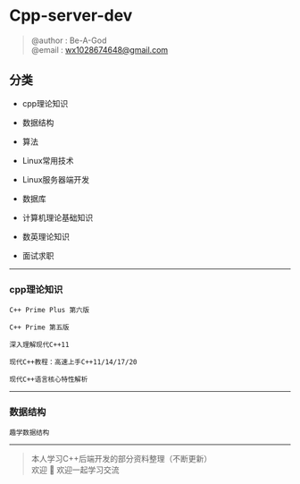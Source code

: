 # Cpp-server-dev
> @author : Be-A-God  
> @email : wx1028674648@gmail.com 

## 分类

- cpp理论知识

- 数据结构

- 算法

- Linux常用技术

- Linux服务器端开发

- 数据库

- 计算机理论基础知识

- 数英理论知识

- 面试求职

---

### cpp理论知识

    C++ Prime Plus 第六版

    C++ Prime 第五版

    深入理解现代C++11

    现代C++教程：高速上手C++11/14/17/20

    现代C++语言核心特性解析

---

### 数据结构

    趣学数据结构

---

> 本人学习C++后端开发的部分资料整理（不断更新）  
> 欢迎 🌟  欢迎一起学习交流


